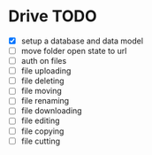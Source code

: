 # Drive TODO

- [x] setup a database and data model
- [ ] move folder open state to url
- [ ] auth on files
- [ ] file uploading
- [ ] file deleting
- [ ] file moving
- [ ] file renaming
- [ ] file downloading
- [ ] file editing
- [ ] file copying
- [ ] file cutting
